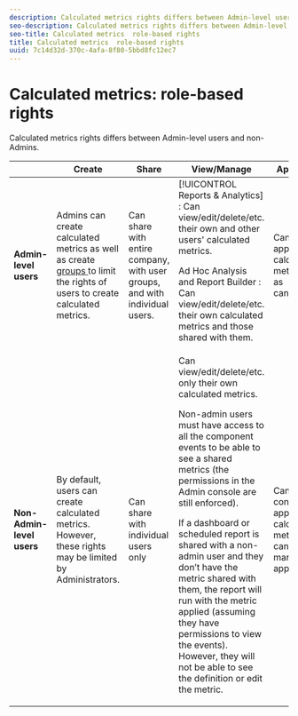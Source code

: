 ```yaml
---
description: Calculated metrics rights differs between Admin-level users and non-Admins.
seo-description: Calculated metrics rights differs between Admin-level users and non-Admins.
seo-title: Calculated metrics  role-based rights
title: Calculated metrics  role-based rights
uuid: 7c14d32d-370c-4afa-8f80-5bbd8fc12ec7
---
```


# Calculated metrics: role-based rights

Calculated metrics rights differs between Admin-level users and non-Admins.

<table id="table_13F72FD90C964B86BD4B51E6F51ED292"> 
 <thead> 
  <tr> 
   <th colname="col1" class="entry"> </th> 
   <th colname="col02" class="entry"> Create </th> 
   <th colname="col2" class="entry"> Share </th> 
   <th colname="col3" class="entry"> View/Manage </th> 
   <th colname="col4" class="entry"> Approve </th> 
   <th colname="col5" class="entry"> Apply </th> 
  </tr> 
 </thead>
 <tbody> 
  <tr> 
   <td colname="col1"> <b>Admin-level users</b> </td> 
   <td colname="col02"> Admins can create calculated metrics as well as create <a href="https://marketing.adobe.com/resources/help/en_US/reference/groups.html"  > groups </a> to limit the rights of users to create calculated metrics. </td> 
   <td colname="col2"> Can share with entire company, with user groups, and with individual users. </td> 
   <td colname="col3"> <span class="keyword"> [!UICONTROL Reports & Analytics] </span>: Can view/edit/delete/etc. their own and other users' calculated metrics. <p> <span class="keyword"> Ad Hoc Analysis </span> and <span class="keyword"> Report Builder </span>: Can view/edit/delete/etc. their own calculated metrics and those shared with them. </p> </td> 
   <td colname="col4"> Can approve calculated metrics as canonical. </td> 
   <td colname="col5"> Can apply any calculated metrics across the whole organization. </td> 
  </tr> 
  <tr> 
   <td colname="col1"> <b>Non-Admin-level users</b> </td> 
   <td colname="col02"> By default, users can create calculated metrics. However, these rights may be limited by Administrators. </td> 
   <td colname="col2"> Can share with individual users only </td> 
   <td colname="col3"> Can view/edit/delete/etc. only their own calculated metrics. <p>Non-admin users must have access to all the component events to be able to see a shared metrics (the permissions in the Admin console are still enforced). </p> <p>If a dashboard or scheduled report is shared with a non-admin user and they don’t have the metric shared with them, the report will run with the metric applied (assuming they have permissions to view the events). However, they will not be able to see the definition or edit the metric. </p> </td> 
   <td colname="col4"> Can only consume approved calculated metrics; cannot mark as approved. </td> 
   <td colname="col5"> Can apply their own calculated metrics and segments that have been shared with them. </td> 
  </tr> 
 </tbody> 
</table>

